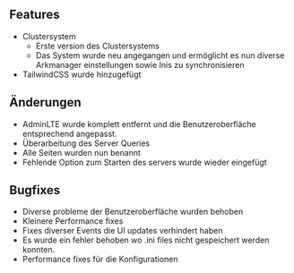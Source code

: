 ## Features

* Clustersystem
    * Erste version des Clustersystems
    * Das System wurde neu angegangen und ermöglicht es nun diverse Arkmanager einstellungen sowie Inis zu
      synchronisieren
* TailwindCSS wurde hinzugefügt

## Änderungen

* AdminLTE wurde komplett entfernt und die Benutzeroberfläche entsprechend angepasst.
* Überarbeitung des Server Queries
* Alle Seiten wurden nun benannt
* Fehlende Option zum Starten des servers wurde wieder eingefügt

## Bugfixes

* Diverse probleme der Benutzeroberfläche wurden behoben
* Kleinere Performance fixes
* Fixes diverser Events die UI updates verhindert haben
* Es wurde ein fehler behoben wo .ini files nicht gespeichert werden konnten.
* Performance fixes für die Konfigurationen